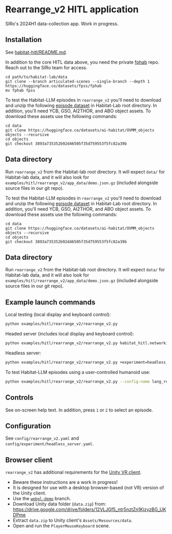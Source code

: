 # Rearrange_v2 HITL application

SIRo's 2024H1 data-collection app. Work in progress.

## Installation
See [habitat-hitl/README.md](../../../habitat-hitl/README.md).

In addition to the core HITL data above, you need the private [fphab](https://huggingface.co/datasets/fpss/fphab) repo. Reach out to the SIRo team for access.
```
cd path/to/habitat-lab/data
git clone --branch articulated-scenes --single-branch --depth 1 https://huggingface.co/datasets/fpss/fphab
mv fphab fpss
```

To test the Habitat-LLM episodes in `rearrange_v2` you'll need to download and unzip the following [episode dataset](https://drive.google.com/file/d/1zFCBiWE_XFY0Ry9CZOV_NF_rfxBw1y-F/view?usp=sharing) in Habitat-Lab root directory. In addition, you'll need YCB, GSO, AI2THOR, and ABO object assets. To download these assets use the following commands:

```
cd data
git clone https://huggingface.co/datasets/ai-habitat/OVMM_objects objects --recursive
cd objects
git checkout 3893a735352b92d46505f35d759553f5fc82a39b
```

## Data directory

Run `rearrange_v2` from the Habitat-lab root directory. It will expect `data/` for Habitat-lab data, and it will also look for `examples/hitl/rearrange_v2/app_data/demo.json.gz` (included alongside source files in our git repo).


To test the Habitat-LLM episodes in `rearrange_v2` you'll need to download and unzip the following [episode dataset](https://drive.google.com/file/d/1zFCBiWE_XFY0Ry9CZOV_NF_rfxBw1y-F/view?usp=sharing) in Habitat-Lab root directory. In addition, you'll need YCB, GSO, AI2THOR, and ABO object assets. To download these assets use the following commands:

```
cd data
git clone https://huggingface.co/datasets/ai-habitat/OVMM_objects objects --recursive
cd objects
git checkout 3893a735352b92d46505f35d759553f5fc82a39b
```

## Data directory

Run `rearrange_v2` from the Habitat-lab root directory. It will expect `data/` for Habitat-lab data, and it will also look for `examples/hitl/rearrange_v2/app_data/demo.json.gz` (included alongside source files in our git repo).

## Example launch commands

Local testing (local display and keyboard control):
```bash
python examples/hitl/rearrange_v2/rearrange_v2.py
```

Headed server (includes local display and keyboard control):
```bash
python examples/hitl/rearrange_v2/rearrange_v2.py habitat_hitl.networking.enable=True
```

Headless server:
```bash
python examples/hitl/rearrange_v2/rearrange_v2.py +experiment=headless_server
```

To test Habitat-LLM episodes using a user-controlled humanoid use:
```bash
python examples/hitl/rearrange_v2/rearrange_v2.py --config-name lang_rearrange_humanoid_only
```

## Controls
See on-screen help text. In addition, press `1` or `2` to select an episode.

## Configuration
See `config/rearrange_v2.yaml` and `config/experiment/headless_server.yaml`.

## Browser client

`rearrange_v2` has additional requirements for the [Unity VR client](../pick_throw_vr/README.md#vr).
* Beware these instructions are a work in progress!
* It is designed for use with a desktop browser-based (not VR) version of the Unity client.
* Use the [`webgl-demo`](https://github.com/eundersander/siro_hitl_unity_client/tree/webgl-demo) branch.
* Download Unity data folder (`data.zip`) from: https://drive.google.com/drive/folders/12VLJGf5_ntr5nztZn1KjzyzBG_UKDPme
* Extract `data.zip` to Unity client's `Assets/Resources/data`.
* Open and run the `PlayerMouseKeyboard` scene.
